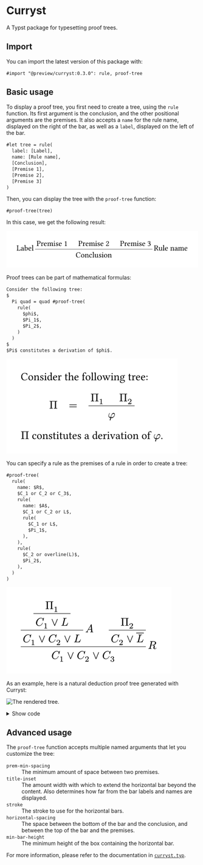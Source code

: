 # Curryst

A Typst package for typesetting proof trees.


## Import

You can import the latest version of this package with:

```typst
#import "@preview/curryst:0.3.0": rule, proof-tree
```

## Basic usage

To display a proof tree, you first need to create a tree, using the `rule` function. Its first argument is the conclusion, and the other positional arguments are the premises. It also accepts a `name` for the rule name, displayed on the right of the bar, as well as a `label`, displayed on the left of the bar.

```typ
#let tree = rule(
  label: [Label],
  name: [Rule name],
  [Conclusion],
  [Premise 1],
  [Premise 2],
  [Premise 3]
)
```

Then, you can display the tree with the `proof-tree` function:

```typ
#proof-tree(tree)
```

In this case, we get the following result:

![A proof tree with three premises, a conclusion, and a rule name.](examples/usage.svg)

Proof trees can be part of mathematical formulas:

```typ
Consider the following tree:
$
  Pi quad = quad #proof-tree(
    rule(
      $phi$,
      $Pi_1$,
      $Pi_2$,
    )
  )
$
$Pi$ constitutes a derivation of $phi$.
```

![The rendered document.](examples/math-formula.svg)

You can specify a rule as the premises of a rule in order to create a tree:

```typ
#proof-tree(
  rule(
    name: $R$,
    $C_1 or C_2 or C_3$,
    rule(
      name: $A$,
      $C_1 or C_2 or L$,
      rule(
        $C_1 or L$,
        $Pi_1$,
      ),
    ),
    rule(
      $C_2 or overline(L)$,
      $Pi_2$,
    ),
  )
)
```

![The rendered tree.](examples/rule-as-premise.svg)

As an example, here is a natural deduction proof tree generated with Curryst:

![The rendered tree.](examples/natural-deduction.svg)

<details>
  <summary>Show code</summary>

  ```typ
  #let ax = rule.with(name: [ax])
  #let and-el = rule.with(name: $and_e^ell$)
  #let and-er = rule.with(name: $and_e^r$)
  #let impl-i = rule.with(name: $scripts(->)_i$)
  #let impl-e = rule.with(name: $scripts(->)_e$)
  #let not-i = rule.with(name: $not_i$)
  #let not-e = rule.with(name: $not_e$)

  #proof-tree(
    impl-i(
      $tack (p -> q) -> not (p and not q)$,
      not-i(
        $p -> q tack  not (p and not q)$,
        not-e(
          $ underbrace(p -> q\, p and not q, Gamma) tack bot $,
          impl-e(
            $Gamma tack q$,
            ax($Gamma tack p -> q$),
            and-el(
              $Gamma tack p$,
              ax($Gamma tack p and not q$),
            ),
          ),
          and-er(
            $Gamma tack not q$,
            ax($Gamma tack p and not q$),
          ),
        ),
      ),
    )
  )
  ```
</details>


## Advanced usage

The `proof-tree` function accepts multiple named arguments that let you customize the tree:

<dl>
  <dt><code>prem-min-spacing</code></dt>
  <dd>The minimum amount of space between two premises.</dd>

  <dt><code>title-inset</code></dt>
  <dd>The amount width with which to extend the horizontal bar beyond the content. Also determines how far from the bar labels and names are displayed.</dd>

  <dt><code>stroke</code></dt>
  <dd>The stroke to use for the horizontal bars.</dd>

  <dt><code>horizontal-spacing</code></dt>
  <dd>The space between the bottom of the bar and the conclusion, and between the top of the bar and the premises.</dd>

  <dt><code>min-bar-height</code></dt>
  <dd>The minimum height of the box containing the horizontal bar.</dd>
</dl>

For more information, please refer to the documentation in [`curryst.typ`](curryst.typ).
